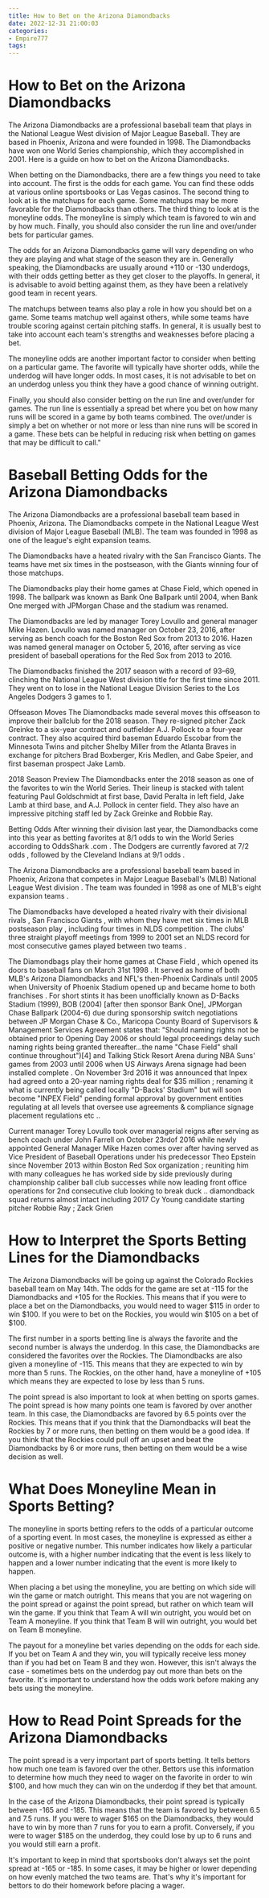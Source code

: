 ```yaml
---
title: How to Bet on the Arizona Diamondbacks
date: 2022-12-31 21:00:03
categories:
- Empire777
tags:
---
```



#  How to Bet on the Arizona Diamondbacks

The Arizona Diamondbacks are a professional baseball team that plays in the National League West division of Major League Baseball. They are based in Phoenix, Arizona and were founded in 1998. The Diamondbacks have won one World Series championship, which they accomplished in 2001. Here is a guide on how to bet on the Arizona Diamondbacks.

When betting on the Diamondbacks, there are a few things you need to take into account. The first is the odds for each game. You can find these odds at various online sportsbooks or Las Vegas casinos. The second thing to look at is the matchups for each game. Some matchups may be more favorable for the Diamondbacks than others. The third thing to look at is the moneyline odds. The moneyline is simply which team is favored to win and by how much. Finally, you should also consider the run line and over/under bets for particular games.

The odds for an Arizona Diamondbacks game will vary depending on who they are playing and what stage of the season they are in. Generally speaking, the Diamondbacks are usually around +110 or -130 underdogs, with their odds getting better as they get closer to the playoffs. In general, it is advisable to avoid betting against them, as they have been a relatively good team in recent years.

The matchups between teams also play a role in how you should bet on a game. Some teams matchup well against others, while some teams have trouble scoring against certain pitching staffs. In general, it is usually best to take into account each team's strengths and weaknesses before placing a bet.

The moneyline odds are another important factor to consider when betting on a particular game. The favorite will typically have shorter odds, while the underdog will have longer odds. In most cases, it is not advisable to bet on an underdog unless you think they have a good chance of winning outright.

Finally, you should also consider betting on the run line and over/under for games. The run line is essentially a spread bet where you bet on how many runs will be scored in a game by both teams combined. The over/under is simply a bet on whether or not more or less than nine runs will be scored in a game. These bets can be helpful in reducing risk when betting on games that may be difficult to call."

#  Baseball Betting Odds for the Arizona Diamondbacks

The Arizona Diamondbacks are a professional baseball team based in Phoenix, Arizona. The Diamondbacks compete in the National League West division of Major League Baseball (MLB). The team was founded in 1998 as one of the league's eight expansion teams.

The Diamondbacks have a heated rivalry with the San Francisco Giants. The teams have met six times in the postseason, with the Giants winning four of those matchups.

The Diamondbacks play their home games at Chase Field, which opened in 1998. The ballpark was known as Bank One Ballpark until 2004, when Bank One merged with JPMorgan Chase and the stadium was renamed.

The Diamondbacks are led by manager Torey Lovullo and general manager Mike Hazen. Lovullo was named manager on October 23, 2016, after serving as bench coach for the Boston Red Sox from 2013 to 2016. Hazen was named general manager on October 5, 2016, after serving as vice president of baseball operations for the Red Sox from 2013 to 2016.

The Diamondbacks finished the 2017 season with a record of 93–69, clinching the National League West division title for the first time since 2011. They went on to lose in the National League Division Series to the Los Angeles Dodgers 3 games to 1. 

Offseason Moves
The Diamondbacks made several moves this offseason to improve their ballclub for the 2018 season. They re-signed pitcher Zack Greinke to a six-year contract and outfielder A.J. Pollock to a four-year contract. They also acquired third baseman Eduardo Escobar from the Minnesota Twins and pitcher Shelby Miller from the Atlanta Braves in exchange for pitchers Brad Boxberger, Kris Medlen, and Gabe Speier, and first baseman prospect Jake Lamb. 

2018 Season Preview
The Diamondbacks enter the 2018 season as one of the favorites to win the World Series. Their lineup is stacked with talent featuring Paul Goldschmidt at first base, David Peralta in left field, Jake Lamb at third base, and A.J. Pollock in center field. They also have an impressive pitching staff led by Zack Greinke and Robbie Ray. 

Betting Odds 
After winning their division last year, the Diamondbacks come into this year as betting favorites at 8/1 odds to win the World Series according to OddsShark .com . The Dodgers are currently favored at 7/2 odds , followed by the Cleveland Indians at 9/1 odds . 

The Arizona Diamondbacks are a professional baseball team based in Phoenix, Arizona that competes in Major League Baseball's (MLB) National League West division . The team was founded in 1998 as one of MLB's eight expansion teams . 

The Diamondbacks have developed a heated rivalry with their divisional rivals , San Francisco Giants , with whom they have met six times in MLB postseason play , including four times in NLDS competition . The clubs' three straight playoff meetings from 1999 to 2001 set an NLDS record for most consecutive games played between two teams . 

The Diamondbags play their home games at Chase Field , which opened its doors to baseball fans on March 31st 1998 . It served as home of both MLB's Arizona Diamondbacks and NFL's then-Phoenix Cardinals until 2005 when University of Phoenix Stadium opened up and became home to both franchises . For short stints it has been unofficially known as D-Backs Stadium (1999), BOB (2004) [after then sponsor Bank One], JPMorgan Chase Ballpark (2004-6) due during sponsorship switch negotiations between JP Morgan Chase & Co., Maricopa County Board of Supervisors & Management Services Agreement states that: "Should naming rights not be obtained prior to Opening Day 2006 or should legal proceedings delay such naming rights being granted thereafter...the name "Chase Field" shall continue throughout")[4] and Talking Stick Resort Arena during NBA Suns' games from 2003 until 2006 when US Airways Arena signage had been installed complete . On November 3rd 2016 it was announced that Inpex had agreed onto a 20-year naming rights deal for $35 million ; renaming it what is currently being called locally "D-Backs' Stadium" but will soon become "INPEX Field" pending formal approval by government entities regulating at all levels that oversee use agreements & compliance signage placement regulations etc .. 

Current manager Torey Lovullo took over managerial reigns after serving as bench coach under John Farrell on October 23rdof 2016 while newly appointed General Manager Mike Hazen comes over after having served as Vice President of Baseball Operations under his predecessor Theo Epstein since November 2013 within Boston Red Sox organization ; reuniting him with many colleagues he has worked side by side previously during championship caliber ball club successes while now leading front office operations for 2nd consecutive club looking to break duck .. diamondback squad returns almost intact including 2017 Cy Young candidate starting pitcher Robbie Ray ; Zack Grien

#  How to Interpret the Sports Betting Lines for the Diamondbacks

The Arizona Diamondbacks will be going up against the Colorado Rockies baseball team on May 14th. The odds for the game are set at -115 for the Diamondbacks and +105 for the Rockies. This means that if you were to place a bet on the Diamondbacks, you would need to wager $115 in order to win $100. If you were to bet on the Rockies, you would win $105 on a bet of $100.

The first number in a sports betting line is always the favorite and the second number is always the underdog. In this case, the Diamondbacks are considered the favorites over the Rockies. The Diamondbacks are also given a moneyline of -115. This means that they are expected to win by more than 5 runs. The Rockies, on the other hand, have a moneyline of +105 which means they are expected to lose by less than 5 runs.

The point spread is also important to look at when betting on sports games. The point spread is how many points one team is favored by over another team. In this case, the Diamondbacks are favored by 6.5 points over the Rockies. This means that if you think that the Diamondbacks will beat the Rockies by 7 or more runs, then betting on them would be a good idea. If you think that the Rockies could pull off an upset and beat the Diamondbacks by 6 or more runs, then betting on them would be a wise decision as well.

#  What Does Moneyline Mean in Sports Betting?

The moneyline in sports betting refers to the odds of a particular outcome of a sporting event. In most cases, the moneyline is expressed as either a positive or negative number. This number indicates how likely a particular outcome is, with a higher number indicating that the event is less likely to happen and a lower number indicating that the event is more likely to happen.

When placing a bet using the moneyline, you are betting on which side will win the game or match outright. This means that you are not wagering on the point spread or against the point spread, but rather on which team will win the game. If you think that Team A will win outright, you would bet on Team A moneyline. If you think that Team B will win outright, you would bet on Team B moneyline.

The payout for a moneyline bet varies depending on the odds for each side. If you bet on Team A and they win, you will typically receive less money than if you had bet on Team B and they won. However, this isn't always the case - sometimes bets on the underdog pay out more than bets on the favorite. It's important to understand how the odds work before making any bets using the moneyline.

#  How to Read Point Spreads for the Arizona Diamondbacks

The point spread is a very important part of sports betting. It tells bettors how much one team is favored over the other. Bettors use this information to determine how much they need to wager on the favorite in order to win $100, and how much they can win on the underdog if they bet that amount.

In the case of the Arizona Diamondbacks, their point spread is typically between -165 and -185. This means that the team is favored by between 6.5 and 7.5 runs. If you were to wager $165 on the Diamondbacks, they would have to win by more than 7 runs for you to earn a profit. Conversely, if you were to wager $185 on the underdog, they could lose by up to 6 runs and you would still earn a profit.

It's important to keep in mind that sportsbooks don't always set the point spread at -165 or -185. In some cases, it may be higher or lower depending on how evenly matched the two teams are. That's why it's important for bettors to do their homework before placing a wager.